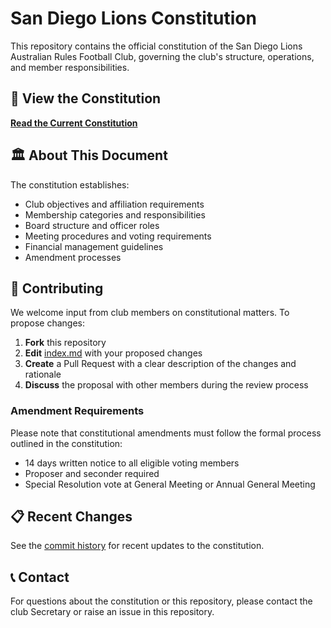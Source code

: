 # San Diego Lions Constitution

This repository contains the official constitution of the San Diego Lions Australian Rules Football Club, governing the club's structure, operations, and member responsibilities.

## 📖 View the Constitution

**[Read the Current Constitution](https://san-diego-lions.github.io/constitution/)**

## 🏛️ About This Document

The constitution establishes:
- Club objectives and affiliation requirements
- Membership categories and responsibilities
- Board structure and officer roles
- Meeting procedures and voting requirements
- Financial management guidelines
- Amendment processes

## 🤝 Contributing

We welcome input from club members on constitutional matters. To propose changes:

1. **Fork** this repository
2. **Edit** [index.md](index.md) with your proposed changes
3. **Create** a Pull Request with a clear description of the changes and rationale
4. **Discuss** the proposal with other members during the review process

### Amendment Requirements

Please note that constitutional amendments must follow the formal process outlined in the constitution:
- 14 days written notice to all eligible voting members
- Proposer and seconder required
- Special Resolution vote at General Meeting or Annual General Meeting

## 📋 Recent Changes

See the [commit history](../../commits/main) for recent updates to the constitution.

## 📞 Contact

For questions about the constitution or this repository, please contact the club Secretary or raise an issue in this repository.
